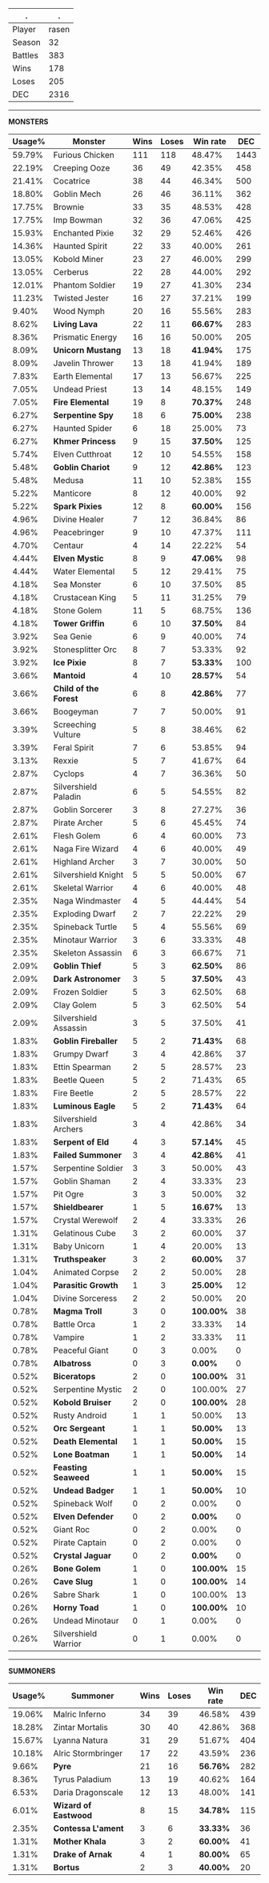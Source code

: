 .|.
|-|-
Player|rasen
Season|32
Battles|383
Wins|178
Loses|205
DEC|2316

---
**MONSTERS**

Usage%|Monster|Wins|Loses|Win rate|DEC|
-|-|-|-|-|-|
59.79%|Furious Chicken|111|118|48.47%|1443|
22.19%|Creeping Ooze|36|49|42.35%|458|
21.41%|Cocatrice|38|44|46.34%|500|
18.80%|Goblin Mech|26|46|36.11%|362|
17.75%|Brownie|33|35|48.53%|428|
17.75%|Imp Bowman|32|36|47.06%|425|
15.93%|Enchanted Pixie|32|29|52.46%|426|
14.36%|Haunted Spirit|22|33|40.00%|261|
13.05%|Kobold Miner|23|27|46.00%|299|
13.05%|Cerberus|22|28|44.00%|292|
12.01%|Phantom Soldier|19|27|41.30%|234|
11.23%|Twisted Jester|16|27|37.21%|199|
9.40%|Wood Nymph|20|16|55.56%|283|
8.62%|**Living Lava**|22|11|**66.67%**|283|
8.36%|Prismatic Energy|16|16|50.00%|205|
8.09%|**Unicorn Mustang**|13|18|**41.94%**|175|
8.09%|Javelin Thrower|13|18|41.94%|189|
7.83%|Earth Elemental|17|13|56.67%|225|
7.05%|Undead Priest|13|14|48.15%|149|
7.05%|**Fire Elemental**|19|8|**70.37%**|248|
6.27%|**Serpentine Spy**|18|6|**75.00%**|238|
6.27%|Haunted Spider|6|18|25.00%|73|
6.27%|**Khmer Princess**|9|15|**37.50%**|125|
5.74%|Elven Cutthroat|12|10|54.55%|158|
5.48%|**Goblin Chariot**|9|12|**42.86%**|123|
5.48%|Medusa|11|10|52.38%|155|
5.22%|Manticore|8|12|40.00%|92|
5.22%|**Spark Pixies**|12|8|**60.00%**|156|
4.96%|Divine Healer|7|12|36.84%|86|
4.96%|Peacebringer|9|10|47.37%|111|
4.70%|Centaur|4|14|22.22%|54|
4.44%|**Elven Mystic**|8|9|**47.06%**|98|
4.44%|Water Elemental|5|12|29.41%|75|
4.18%|Sea Monster|6|10|37.50%|85|
4.18%|Crustacean King|5|11|31.25%|79|
4.18%|Stone Golem|11|5|68.75%|136|
4.18%|**Tower Griffin**|6|10|**37.50%**|84|
3.92%|Sea Genie|6|9|40.00%|74|
3.92%|Stonesplitter Orc|8|7|53.33%|92|
3.92%|**Ice Pixie**|8|7|**53.33%**|100|
3.66%|**Mantoid**|4|10|**28.57%**|54|
3.66%|**Child of the Forest**|6|8|**42.86%**|77|
3.66%|Boogeyman|7|7|50.00%|91|
3.39%|Screeching Vulture|5|8|38.46%|62|
3.39%|Feral Spirit|7|6|53.85%|94|
3.13%|Rexxie|5|7|41.67%|64|
2.87%|Cyclops|4|7|36.36%|50|
2.87%|Silvershield Paladin|6|5|54.55%|82|
2.87%|Goblin Sorcerer|3|8|27.27%|36|
2.87%|Pirate Archer|5|6|45.45%|74|
2.61%|Flesh Golem|6|4|60.00%|73|
2.61%|Naga Fire Wizard|4|6|40.00%|49|
2.61%|Highland Archer|3|7|30.00%|50|
2.61%|Silvershield Knight|5|5|50.00%|67|
2.61%|Skeletal Warrior|4|6|40.00%|48|
2.35%|Naga Windmaster|4|5|44.44%|54|
2.35%|Exploding Dwarf|2|7|22.22%|29|
2.35%|Spineback Turtle|5|4|55.56%|69|
2.35%|Minotaur Warrior|3|6|33.33%|48|
2.35%|Skeleton Assassin|6|3|66.67%|71|
2.09%|**Goblin Thief**|5|3|**62.50%**|86|
2.09%|**Dark Astronomer**|3|5|**37.50%**|43|
2.09%|Frozen Soldier|5|3|62.50%|68|
2.09%|Clay Golem|5|3|62.50%|54|
2.09%|Silvershield Assassin|3|5|37.50%|41|
1.83%|**Goblin Fireballer**|5|2|**71.43%**|68|
1.83%|Grumpy Dwarf|3|4|42.86%|37|
1.83%|Ettin Spearman|2|5|28.57%|23|
1.83%|Beetle Queen|5|2|71.43%|65|
1.83%|Fire Beetle|2|5|28.57%|22|
1.83%|**Luminous Eagle**|5|2|**71.43%**|64|
1.83%|Silvershield Archers|3|4|42.86%|34|
1.83%|**Serpent of Eld**|4|3|**57.14%**|45|
1.83%|**Failed Summoner**|3|4|**42.86%**|41|
1.57%|Serpentine Soldier|3|3|50.00%|43|
1.57%|Goblin Shaman|2|4|33.33%|23|
1.57%|Pit Ogre|3|3|50.00%|32|
1.57%|**Shieldbearer**|1|5|**16.67%**|13|
1.57%|Crystal Werewolf|2|4|33.33%|26|
1.31%|Gelatinous Cube|3|2|60.00%|37|
1.31%|Baby Unicorn|1|4|20.00%|13|
1.31%|**Truthspeaker**|3|2|**60.00%**|37|
1.04%|Animated Corpse|2|2|50.00%|28|
1.04%|**Parasitic Growth**|1|3|**25.00%**|12|
1.04%|Divine Sorceress|2|2|50.00%|20|
0.78%|**Magma Troll**|3|0|**100.00%**|38|
0.78%|Battle Orca|1|2|33.33%|14|
0.78%|Vampire|1|2|33.33%|11|
0.78%|Peaceful Giant|0|3|0.00%|0|
0.78%|**Albatross**|0|3|**0.00%**|0|
0.52%|**Biceratops**|2|0|**100.00%**|31|
0.52%|Serpentine Mystic|2|0|100.00%|27|
0.52%|**Kobold Bruiser**|2|0|**100.00%**|28|
0.52%|Rusty Android|1|1|50.00%|13|
0.52%|**Orc Sergeant**|1|1|**50.00%**|13|
0.52%|**Death Elemental**|1|1|**50.00%**|15|
0.52%|**Lone Boatman**|1|1|**50.00%**|14|
0.52%|**Feasting Seaweed**|1|1|**50.00%**|15|
0.52%|**Undead Badger**|1|1|**50.00%**|10|
0.52%|Spineback Wolf|0|2|0.00%|0|
0.52%|**Elven Defender**|0|2|**0.00%**|0|
0.52%|Giant Roc|0|2|0.00%|0|
0.52%|Pirate Captain|0|2|0.00%|0|
0.52%|**Crystal Jaguar**|0|2|**0.00%**|0|
0.26%|**Bone Golem**|1|0|**100.00%**|15|
0.26%|**Cave Slug**|1|0|**100.00%**|14|
0.26%|Sabre Shark|1|0|100.00%|13|
0.26%|**Horny Toad**|1|0|**100.00%**|10|
0.26%|Undead Minotaur|0|1|0.00%|0|
0.26%|Silvershield Warrior|0|1|0.00%|0|

---
**SUMMONERS**

Usage%|Summoner|Wins|Loses|Win rate|DEC|
-|-|-|-|-|-|
19.06%|Malric Inferno|34|39|46.58%|439|
18.28%|Zintar Mortalis|30|40|42.86%|368|
15.67%|Lyanna Natura|31|29|51.67%|404|
10.18%|Alric Stormbringer|17|22|43.59%|236|
9.66%|**Pyre**|21|16|**56.76%**|282|
8.36%|Tyrus Paladium|13|19|40.62%|164|
6.53%|Daria Dragonscale|12|13|48.00%|141|
6.01%|**Wizard of Eastwood**|8|15|**34.78%**|115|
2.35%|**Contessa L'ament**|3|6|**33.33%**|36|
1.31%|**Mother Khala**|3|2|**60.00%**|41|
1.31%|**Drake of Arnak**|4|1|**80.00%**|65|
1.31%|**Bortus**|2|3|**40.00%**|20|
